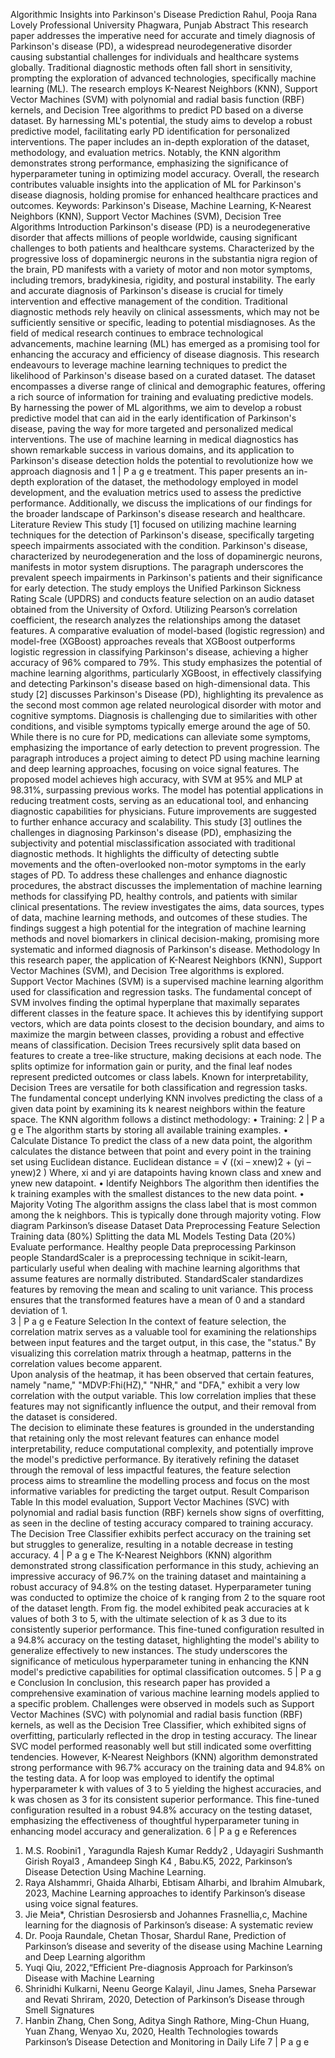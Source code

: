 Algorithmic Insights into Parkinson's 
Disease Prediction 
Rahul, Pooja Rana 
Lovely Professional University Phagwara, Punjab 
Abstract 
This research paper addresses the imperative need for accurate and timely diagnosis of 
Parkinson's disease (PD), a widespread neurodegenerative disorder causing substantial 
challenges for individuals and healthcare systems globally. Traditional diagnostic methods 
often fall short in sensitivity, prompting the exploration of advanced technologies, specifically 
machine learning (ML). The research employs K-Nearest Neighbors (KNN), Support Vector 
Machines (SVM) with polynomial and radial basis function (RBF) kernels, and Decision Tree 
algorithms to predict PD based on a diverse dataset. By harnessing ML's potential, the study 
aims to develop a robust predictive model, facilitating early PD identification for personalized 
interventions. The paper includes an in-depth exploration of the dataset, methodology, and 
evaluation metrics. Notably, the KNN algorithm demonstrates strong performance, 
emphasizing the significance of hyperparameter tuning in optimizing model accuracy. Overall, 
the research contributes valuable insights into the application of ML for Parkinson's disease 
diagnosis, holding promise for enhanced healthcare practices and outcomes. 
Keywords: Parkinson's Disease, Machine Learning, K-Nearest Neighbors (KNN), Support 
Vector Machines (SVM), Decision Tree Algorithms 
Introduction 
Parkinson's disease (PD) is a neurodegenerative disorder that affects millions of people worldwide, causing 
significant challenges to both patients and healthcare systems. Characterized by the progressive loss of 
dopaminergic neurons in the substantia nigra region of the brain, PD manifests with a variety of motor and non
motor symptoms, including tremors, bradykinesia, rigidity, and postural instability. 
The early and accurate diagnosis of Parkinson's disease is crucial for timely intervention and effective 
management of the condition. Traditional diagnostic methods rely heavily on clinical assessments, which may not 
be sufficiently sensitive or specific, leading to potential misdiagnoses. As the field of medical research continues 
to embrace technological advancements, machine learning (ML) has emerged as a promising tool for enhancing 
the accuracy and efficiency of disease diagnosis. 
This research endeavours to leverage machine learning techniques to predict the likelihood of Parkinson's disease 
based on a curated dataset. The dataset encompasses a diverse range of clinical and demographic features, offering 
a rich source of information for training and evaluating predictive models. By harnessing the power of ML 
algorithms, we aim to develop a robust predictive model that can aid in the early identification of Parkinson's 
disease, paving the way for more targeted and personalized medical interventions. 
The use of machine learning in medical diagnostics has shown remarkable success in various domains, and its 
application to Parkinson's disease detection holds the potential to revolutionize how we approach diagnosis and 
1 | P a g e 
treatment. This paper presents an in-depth exploration of the dataset, the methodology employed in model 
development, and the evaluation metrics used to assess the predictive performance. Additionally, we discuss the 
implications of our findings for the broader landscape of Parkinson's disease research and healthcare. 
Literature Review 
This study [1] focused on utilizing machine learning techniques for the detection of Parkinson's disease, 
specifically targeting speech impairments associated with the condition. Parkinson's disease, characterized by 
neurodegeneration and the loss of dopaminergic neurons, manifests in motor system disruptions. The paragraph 
underscores the prevalent speech impairments in Parkinson's patients and their significance for early detection. 
The study employs the Unified Parkinson Sickness Rating Scale (UPDRS) and conducts feature selection on an 
audio dataset obtained from the University of Oxford. Utilizing Pearson’s correlation coefficient, the research 
analyzes the relationships among the dataset features. A comparative evaluation of model-based (logistic 
regression) and model-free (XGBoost) approaches reveals that XGBoost outperforms logistic regression in 
classifying Parkinson's disease, achieving a higher accuracy of 96% compared to 79%. This study emphasizes the 
potential of machine learning algorithms, particularly XGBoost, in effectively classifying and detecting 
Parkinson's disease based on high-dimensional data. 
This study [2] discusses Parkinson's Disease (PD), highlighting its prevalence as the second most common age
related neurological disorder with motor and cognitive symptoms. Diagnosis is challenging due to similarities 
with other conditions, and visible symptoms typically emerge around the age of 50. While there is no cure for PD, 
medications can alleviate some symptoms, emphasizing the importance of early detection to prevent progression. 
The paragraph introduces a project aiming to detect PD using machine learning and deep learning approaches, 
focusing on voice signal features. The proposed model achieves high accuracy, with SVM at 95% and MLP at 
98.31%, surpassing previous works. The model has potential applications in reducing treatment costs, serving as 
an educational tool, and enhancing diagnostic capabilities for physicians. Future improvements are suggested to 
further enhance accuracy and scalability. 
This study [3] outlines the challenges in diagnosing Parkinson's disease (PD), emphasizing the subjectivity and 
potential misclassification associated with traditional diagnostic methods. It highlights the difficulty of detecting 
subtle movements and the often-overlooked non-motor symptoms in the early stages of PD. To address these 
challenges and enhance diagnostic procedures, the abstract discusses the implementation of machine learning 
methods for classifying PD, healthy controls, and patients with similar clinical presentations. The review 
investigates the aims, data sources, types of data, machine learning methods, and outcomes of these studies. The 
findings suggest a high potential for the integration of machine learning methods and novel biomarkers in clinical 
decision-making, promising more systematic and informed diagnosis of Parkinson's disease. 
Methodology 
In this research paper, the application of K-Nearest Neighbors (KNN), Support Vector Machines (SVM), and 
Decision Tree algorithms is explored.  
Support Vector Machines (SVM) is a supervised machine learning algorithm used for classification and regression 
tasks. The fundamental concept of SVM involves finding the optimal hyperplane that maximally separates 
different classes in the feature space. It achieves this by identifying support vectors, which are data points closest 
to the decision boundary, and aims to maximize the margin between classes, providing a robust and effective 
means of classification. 
Decision Trees recursively split data based on features to create a tree-like structure, making decisions at each 
node. The splits optimize for information gain or purity, and the final leaf nodes represent predicted outcomes or 
class labels. Known for interpretability, Decision Trees are versatile for both classification and regression tasks. 
The fundamental concept underlying KNN involves predicting the class of a given data point by examining its k 
nearest neighbors within the feature space. The KNN algorithm follows a distinct methodology: 
• Training: 
2 | P a g e 
The algorithm starts by storing all available training examples. 
• Calculate Distance 
To predict the class of a new data point, the algorithm calculates the distance between that point and every point 
in the training set using Euclidean distance. 
Euclidean distance = √ ((xi – xnew)2 + (yi – ynew)2 ) 
Where, xi and yi are datapoints having known class and xnew and ynew new datapoint. 
• Identify Neighbors 
The algorithm then identifies the k training examples with the smallest distances to the new data point. 
• Majority Voting 
The algorithm assigns the class label that is most common among the k neighbors. This is typically done through 
majority voting. 
Flow diagram 
Parkinson’s 
disease Dataset 
Data 
Preprocessing 
Feature Selection 
Training 
data (80%) 
Splitting the data 
ML Models 
Testing Data 
(20%) 
Evaluate 
performance. 
Healthy 
people 
Data preprocessing 
Parkinson 
people 
StandardScaler is a preprocessing technique in scikit-learn, particularly useful when dealing with machine 
learning algorithms that assume features are normally distributed. StandardScaler standardizes features by 
removing the mean and scaling to unit variance. This process ensures that the transformed features have a mean 
of 0 and a standard deviation of 1.  
3 | P a g e 
Feature Selection 
In the context of feature selection, the correlation matrix serves as a valuable tool for examining the relationships 
between input features and the target output, in this case, the "status." By visualizing this correlation matrix 
through a heatmap, patterns in the correlation values become apparent.  
Upon analysis of the heatmap, it has been observed that certain features, namely "name," "MDVP:Fhi(HZ)," 
"NHR," and "DFA," exhibit a very low correlation with the output variable. This low correlation implies that these 
features may not significantly influence the output, and their removal from the dataset is considered.  
The decision to eliminate these features is grounded in the understanding that retaining only the most relevant 
features can enhance model interpretability, reduce computational complexity, and potentially improve the model's 
predictive performance. By iteratively refining the dataset through the removal of less impactful features, the 
feature selection process aims to streamline the modelling process and focus on the most informative variables 
for predicting the target output. 
Result 
Comparison Table 
In this model evaluation, Support Vector Machines (SVC) with polynomial and radial basis function (RBF) kernels 
show signs of overfitting, as seen in the decline of testing accuracy compared to training accuracy. The Decision 
Tree Classifier exhibits perfect accuracy on the training set but struggles to generalize, resulting in a notable 
decrease in testing accuracy. 
4 | P a g e 
The K-Nearest Neighbors (KNN) algorithm demonstrated strong classification performance in this study, 
achieving an impressive accuracy of 96.7% on the training dataset and maintaining a robust accuracy of 94.8% 
on the testing dataset. Hyperparameter tuning was conducted to optimize the choice of k ranging from 2 to the 
square root of the dataset length. 
From fig.  the model exhibited peak accuracies at k values of both 3 to 5, with the ultimate selection of k as 3 due 
to its consistently superior performance. This fine-tuned configuration resulted in a 94.8% accuracy on the testing 
dataset, highlighting the model's ability to generalize effectively to new instances. The study underscores the 
significance of meticulous hyperparameter tuning in enhancing the KNN model's predictive capabilities for 
optimal classification outcomes. 
5 | P a g e 
Conclusion 
In conclusion, this research paper has provided a comprehensive examination of various machine learning models 
applied to a specific problem. Challenges were observed in models such as Support Vector Machines (SVC) with 
polynomial and radial basis function (RBF) kernels, as well as the Decision Tree Classifier, which exhibited signs 
of overfitting, particularly reflected in the drop in testing accuracy. The linear SVC model performed reasonably 
well but still indicated some overfitting tendencies. However, K-Nearest Neighbors (KNN) algorithm 
demonstrated strong performance with 96.7% accuracy on the training data and 94.8% on the testing data. A for 
loop was employed to identify the optimal hyperparameter k with values of 3 to 5 yielding the highest accuracies, 
and k was chosen as 3 for its consistent superior performance. This fine-tuned configuration resulted in a robust 
94.8% accuracy on the testing dataset, emphasizing the effectiveness of thoughtful hyperparameter tuning in 
enhancing model accuracy and generalization. 
6 | P a g e 
References 
1. M.S. Roobini1 , Yaragundla Rajesh Kumar Reddy2 , Udayagiri Sushmanth Girish Royal3 , 
Amandeep Singh K4 , Babu.K5, 2022, Parkinson’s Disease Detection Using Machine Learning. 
2. Raya Alshammri,  Ghaida Alharbi,  Ebtisam Alharbi, and Ibrahim Almubark, 2023, Machine 
Learning approaches to identify Parkinson’s disease using voice signal features. 
3. Jie Meia*, Christian Desrosiersb and Johannes Frasnellia,c, Machine learning for the diagnosis 
of Parkinson’s disease: A systematic review 
4. Dr. Pooja Raundale, Chetan Thosar, Shardul Rane, Prediction of Parkinson’s disease and 
severity of the disease using Machine Learning and Deep Learning algorithm 
5. Yuqi Qiu, 2022,“Efficient Pre-diagnosis Approach for Parkinson’s Disease with Machine 
Learning 
6. Shrinidhi Kulkarni, Neenu George Kalayil, Jinu James, Sneha Parsewar and Revati Shriram, 
2020, Detection of Parkinson’s Disease through Smell Signatures 
7. Hanbin Zhang, Chen Song, Aditya Singh Rathore, Ming-Chun Huang, Yuan Zhang, Wenyao Xu, 
2020, Health Technologies towards Parkinson’s Disease Detection and Monitoring in Daily Life 
7 | P a g e 

